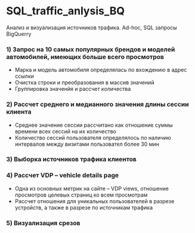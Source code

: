 # SQL_traffic_anlysis_BQ
Анализ и визуализация источников трафика. Ad-hoc, SQL запросы BigQuerry

### 1) Запрос на 10 самых популярных брендов и моделей автомобилей, имеющих больше всего просмотров
- Марка и модель автомобиля определялась по вхождению в адрес ссылки
- Очистка строки и преобразования в массив значений
- Группировка значенйя и рассчет количества

### 2) Рассчет среднего и медианного значения длины сессии клиента
- Среднее значение сессии рассчитано как отношение суммы времени всех сессий на их количество 
- Количество сессий пользователя определялось по наличию интервалов между визитами пользовател более 30 мин

### 3) Выборка источников трафика клиентов

### 4) Рассчет VDP – vehicle details page
- Одна из основных метрик на сайте  – VDP views, отношение просмотров целевых страниц ко всем просмотрам 
- Рассчет отношения для уникальных пользователей в разрезе устройств, а также в разрезе по источникам трафика

### 5) Визуализация срезов 


